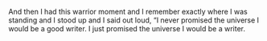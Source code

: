 And then I had this warrior moment and I remember exactly where I was standing and I stood up and I said out loud, “I never promised the universe I would be a good writer. I just promised the universe I would be a writer.